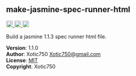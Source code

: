 <a name="module_make-jasmine-spec-runner-html"></a>

## make-jasmine-spec-runner-html
<a href="https://david-dm.org/Xotic750/make-jasmine-spec-runner-html"
title="Dependency status">
<img src="https://david-dm.org/Xotic750/make-jasmine-spec-runner-html.svg"
alt="Dependency status" height="18"/>
</a>
<a
href="https://david-dm.org/Xotic750/make-jasmine-spec-runner-html#info=devDependencies"
title="devDependency status">
<img src="https://david-dm.org/Xotic750/make-jasmine-spec-runner-html/dev-status.svg"
alt="devDependency status" height="18"/>
</a>
<a href="https://badge.fury.io/js/make-jasmine-spec-runner-html" title="npm version">
<img src="https://badge.fury.io/js/make-jasmine-spec-runner-html.svg"
alt="npm version" height="18">
</a>

Build a jasmine 1.1.3 spec runner html file.

**Version**: 1.1.0  
**Author**: Xotic750 <Xotic750@gmail.com>  
**License**: [MIT](&lt;https://opensource.org/licenses/MIT&gt;)  
**Copyright**: Xotic750  
